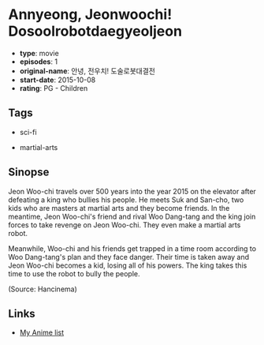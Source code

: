 # Annyeong, Jeonwoochi! Dosoolrobotdaegyeoljeon

-   **type**: movie
-   **episodes**: 1
-   **original-name**: 안녕, 전우치! 도술로봇대결전
-   **start-date**: 2015-10-08
-   **rating**: PG - Children

## Tags

-   sci-fi

-   martial-arts

## Sinopse

Jeon Woo-chi travels over 500 years into the year 2015 on the elevator after defeating a king who bullies his people. He meets Suk and San-cho, two kids who are masters at martial arts and they become friends. In the meantime, Jeon Woo-chi's friend and rival Woo Dang-tang and the king join forces to take revenge on Jeon Woo-chi. They even make a martial arts robot.

Meanwhile, Woo-chi and his friends get trapped in a time room according to Woo Dang-tang's plan and they face danger. Their time is taken away and Jeon Woo-chi becomes a kid, losing all of his powers. The king takes this time to use the robot to bully the people.

(Source: Hancinema)

## Links

-   [My Anime list](https://myanimelist.net/anime/36161/Annyeong_Jeonwoochi_Dosoolrobotdaegyeoljeon)
